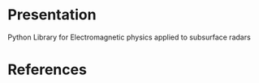 Presentation
===

Python Library for Electromagnetic physics applied to subsurface radars

References
===
